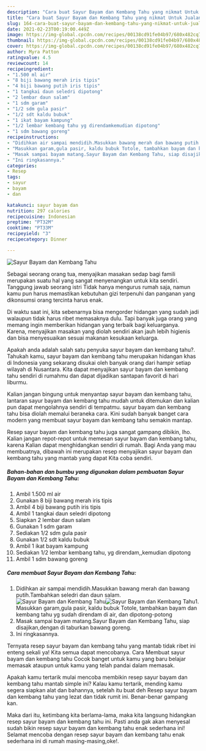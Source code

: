 ```yaml
---
description: "Cara buat Sayur Bayam dan Kembang Tahu yang nikmat Untuk Jualan"
title: "Cara buat Sayur Bayam dan Kembang Tahu yang nikmat Untuk Jualan"
slug: 164-cara-buat-sayur-bayam-dan-kembang-tahu-yang-nikmat-untuk-jualan
date: 2021-02-23T00:19:00.449Z
image: https://img-global.cpcdn.com/recipes/00138cd91fe04b97/680x482cq70/sayur-bayam-dan-kembang-tahu-foto-resep-utama.jpg
thumbnail: https://img-global.cpcdn.com/recipes/00138cd91fe04b97/680x482cq70/sayur-bayam-dan-kembang-tahu-foto-resep-utama.jpg
cover: https://img-global.cpcdn.com/recipes/00138cd91fe04b97/680x482cq70/sayur-bayam-dan-kembang-tahu-foto-resep-utama.jpg
author: Myra Patton
ratingvalue: 4.5
reviewcount: 14
recipeingredient:
- "1.500 ml air"
- "8 biji bawang merah iris tipis"
- "4 biji bawang putih iris tipis"
- "1 tangkai daun seledri dipotong"
- "2 lembar daun salam"
- "1 sdm garam"
- "1/2 sdm gula pasir"
- "1/2 sdt kaldu bubuk"
- "1 ikat bayam kampung"
- "1/2 lembar kembang tahu yg direndamkemudian dipotong"
- "1 sdm bawang goreng"
recipeinstructions:
- "Didihkan air sampai mendidih.Masukkan bawang merah dan bawang putih.Tambahkan seledri dan daun salam."
- "Masukkan garam,gula pasir, kaldu bubuk Totole, tambahkan bayam dan kembang tahu yg sudah direndam di air, dan dipotong-potong"
- "Masak sampai bayam matang.Sayur Bayam dan Kembang Tahu, siap disajikan,dengan di taburkan bawang goreng."
- "Ini ringkasannya."
categories:
- Resep
tags:
- sayur
- bayam
- dan

katakunci: sayur bayam dan 
nutrition: 297 calories
recipecuisine: Indonesian
preptime: "PT32M"
cooktime: "PT33M"
recipeyield: "3"
recipecategory: Dinner

---
```



![Sayur Bayam dan Kembang Tahu](https://img-global.cpcdn.com/recipes/00138cd91fe04b97/680x482cq70/sayur-bayam-dan-kembang-tahu-foto-resep-utama.jpg)

Sebagai seorang orang tua, menyajikan masakan sedap bagi famili merupakan suatu hal yang sangat menyenangkan untuk kita sendiri. Tanggung jawab seorang istri Tidak hanya mengurus rumah saja, namun kamu pun harus memastikan kebutuhan gizi terpenuhi dan panganan yang dikonsumsi orang tercinta harus enak.

Di waktu  saat ini, kita sebenarnya bisa mengorder hidangan yang sudah jadi walaupun tidak harus ribet memasaknya dulu. Tapi banyak juga orang yang memang ingin memberikan hidangan yang terbaik bagi keluarganya. Karena, menyajikan masakan yang diolah sendiri akan jauh lebih higienis dan bisa menyesuaikan sesuai makanan kesukaan keluarga. 



Apakah anda adalah salah satu penyuka sayur bayam dan kembang tahu?. Tahukah kamu, sayur bayam dan kembang tahu merupakan hidangan khas di Indonesia yang sekarang disukai oleh banyak orang dari hampir setiap wilayah di Nusantara. Kita dapat menyajikan sayur bayam dan kembang tahu sendiri di rumahmu dan dapat dijadikan santapan favorit di hari liburmu.

Kalian jangan bingung untuk menyantap sayur bayam dan kembang tahu, lantaran sayur bayam dan kembang tahu mudah untuk ditemukan dan kalian pun dapat mengolahnya sendiri di tempatmu. sayur bayam dan kembang tahu bisa diolah memalui beraneka cara. Kini sudah banyak banget cara modern yang membuat sayur bayam dan kembang tahu semakin mantap.

Resep sayur bayam dan kembang tahu juga sangat gampang dibikin, lho. Kalian jangan repot-repot untuk memesan sayur bayam dan kembang tahu, karena Kalian dapat menghidangkan sendiri di rumah. Bagi Anda yang mau membuatnya, dibawah ini merupakan resep menyajikan sayur bayam dan kembang tahu yang mantab yang dapat Kita coba sendiri.

<!--inarticleads1-->

##### Bahan-bahan dan bumbu yang digunakan dalam pembuatan Sayur Bayam dan Kembang Tahu:

1. Ambil 1.500 ml air
1. Gunakan 8 biji bawang merah iris tipis
1. Ambil 4 biji bawang putih iris tipis
1. Ambil 1 tangkai daun seledri dipotong
1. Siapkan 2 lembar daun salam
1. Gunakan 1 sdm garam
1. Sediakan 1/2 sdm gula pasir
1. Gunakan 1/2 sdt kaldu bubuk
1. Ambil 1 ikat bayam kampung
1. Sediakan 1/2 lembar kembang tahu, yg direndam,,kemudian dipotong
1. Ambil 1 sdm bawang goreng




<!--inarticleads2-->

##### Cara membuat Sayur Bayam dan Kembang Tahu:

1. Didihkan air sampai mendidih.Masukkan bawang merah dan bawang putih.Tambahkan seledri dan daun salam.
<img src="https://img-global.cpcdn.com/steps/7a60901832f9f8b1/160x128cq70/sayur-bayam-dan-kembang-tahu-langkah-memasak-1-foto.jpg" alt="Sayur Bayam dan Kembang Tahu"><img src="https://img-global.cpcdn.com/steps/7bc4173fc3e00a34/160x128cq70/sayur-bayam-dan-kembang-tahu-langkah-memasak-1-foto.jpg" alt="Sayur Bayam dan Kembang Tahu">1. Masukkan garam,gula pasir, kaldu bubuk Totole, tambahkan bayam dan kembang tahu yg sudah direndam di air, dan dipotong-potong
1. Masak sampai bayam matang.Sayur Bayam dan Kembang Tahu, siap disajikan,dengan di taburkan bawang goreng.
1. Ini ringkasannya.




Ternyata resep sayur bayam dan kembang tahu yang mantab tidak ribet ini enteng sekali ya! Kita semua dapat mencobanya. Cara Membuat sayur bayam dan kembang tahu Cocok banget untuk kamu yang baru belajar memasak ataupun untuk kamu yang telah pandai dalam memasak.

Apakah kamu tertarik mulai mencoba membikin resep sayur bayam dan kembang tahu mantab simple ini? Kalau kamu tertarik, mending kamu segera siapkan alat dan bahannya, setelah itu buat deh Resep sayur bayam dan kembang tahu yang lezat dan tidak rumit ini. Benar-benar gampang kan. 

Maka dari itu, ketimbang kita berlama-lama, maka kita langsung hidangkan resep sayur bayam dan kembang tahu ini. Pasti anda gak akan menyesal sudah bikin resep sayur bayam dan kembang tahu enak sederhana ini! Selamat mencoba dengan resep sayur bayam dan kembang tahu enak sederhana ini di rumah masing-masing,oke!.

